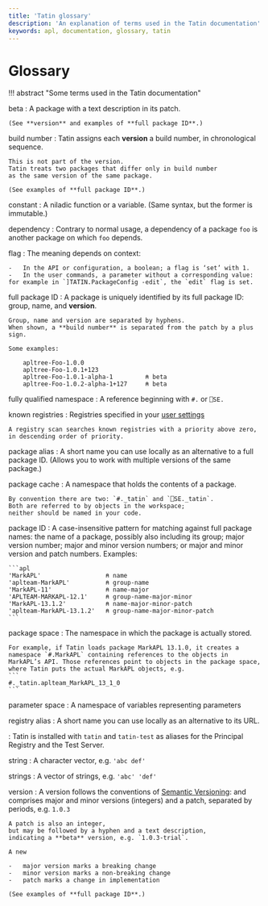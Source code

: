 ```yaml
---
title: 'Tatin glossary'
description: 'An explanation of terms used in the Tatin documentation'
keywords: apl, documentation, glossary, tatin
---
```

# Glossary

<style>
    dt {
        font-weight: bold;
    }
</style>

!!! abstract "Some terms used in the Tatin documentation"

beta
: A package with a text description in its patch.

    (See **version** and examples of **full package ID**.)


build number
: Tatin assigns each **version** a build number, in chronological sequence.

    This is not part of the version.
    Tatin treats two packages that differ only in build number
    as the same version of the same package.

    (See examples of **full package ID**.)

constant
: A niladic function or a variable. (Same syntax, but the former is immutable.)

dependency
: Contrary to normal usage, a dependency of a package `foo` is another package on which `foo` depends.


flag
: The meaning depends on context:

    -   In the API or configuration, a boolean; a flag is ‘set’ with 1.
    -   In the user commands, a parameter without a corresponding value: for example in `]TATIN.PackageConfig -edit`, the `edit` flag is set.


full package ID
: A package is uniquely identified by its full package ID: group, name, and **version**.

    Group, name and version are separated by hyphens.
    When shown, a **build number** is separated from the patch by a plus sign.

    Some examples:

        apltree-Foo-1.0.0
        apltree-Foo-1.0.1+123
        apltree-Foo-1.0.1-alpha-1         ⍝ beta
        apltree-Foo-1.0.2-alpha-1+127     ⍝ beta


fully qualified namespace
: A reference beginning with `#.` or `⎕SE.`

known registries
: Registries specified in your [user settings](user-settings.md)

    A registry scan searches known registries with a priority above zero,
    in descending order of priority.

package alias
: A short name you can use locally as an alternative to a full package ID.
    (Allows you to work with multiple versions of the same package.)

package cache
: A namespace that holds the contents of a package.

    By convention there are two: `#._tatin` and `⎕SE._tatin`.
    Both are referred to by objects in the workspace;
    neither should be named in your code.

package ID
: A case-insensitive pattern for matching against full package names: the name of a package, possibly also including its group; major version number; major and minor version numbers; or major and minor version and patch numbers. Examples:

    ```apl
    'MarkAPL'                  ⍝ name
    'aplteam-MarkAPL'          ⍝ group-name
    'MarkAPL-11'               ⍝ name-major
    'APLTEAM-MARKAPL-12.1'     ⍝ group-name-major-minor
    'MarkAPL-13.1.2'           ⍝ name-major-minor-patch
    'aplteam-MarkAPL-13.1.2'   ⍝ group-name-major-minor-patch
    ```

package space
: The namespace in which the package is actually stored.

    For example, if Tatin loads package MarkAPL 13.1.0, it creates a namespace `#.MarkAPL` containing references to the objects in MarkAPL’s API. Those references point to objects in the package space, where Tatin puts the actual MarkAPL objects, e.g.
    ```
    #._tatin.aplteam_MarkAPL_13_1_0
    ```

parameter space
: A namespace of variables representing parameters


registry alias
: A short name you can use locally as an alternative to its URL.
<!-- FIXME Can I also use as an alternative to a path? -->

: Tatin is installed with `tatin` and `tatin-test` as aliases for the Principal Registry and the Test Server.


string
: A character vector, e.g. `'abc def'`


strings
: A vector of strings, e.g. `'abc' 'def'`


version
: A version follows the conventions of
    [Semantic Versioning](https://semver.org):
    and comprises major and minor versions (integers)
    and a patch, separated by periods,
    e.g. `1.0.3`

    A patch is also an integer,
    but may be followed by a hyphen and a text description,
    indicating a **beta** version, e.g. `1.0.3-trial`.

    A new

    -   major version marks a breaking change
    -   minor version marks a non-breaking change
    -   patch marks a change in implementation

    (See examples of **full package ID**.)

